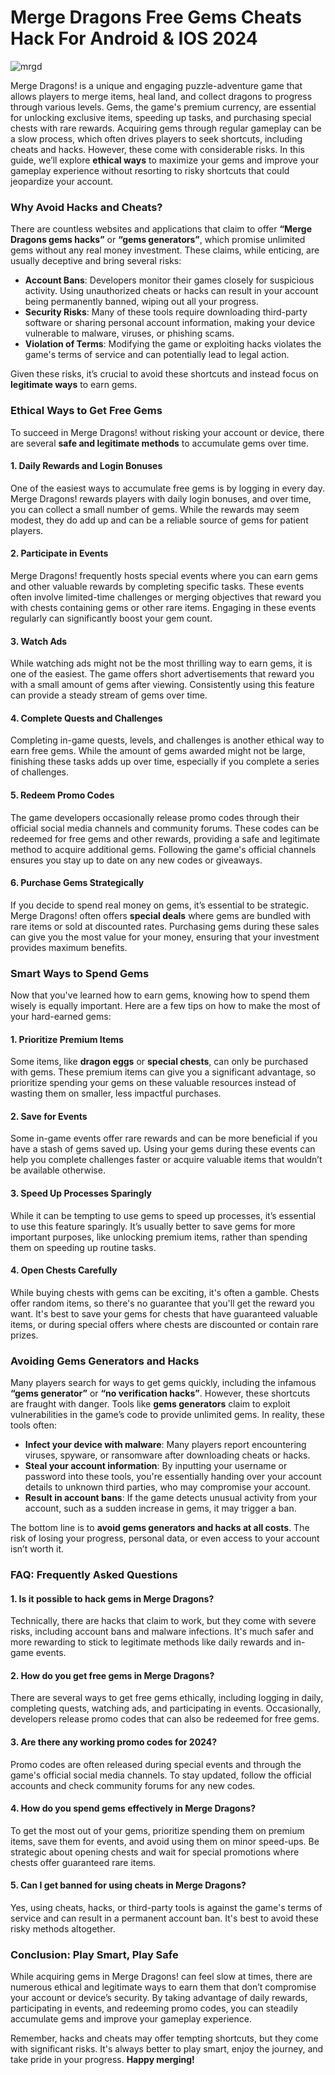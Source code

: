 # Merge Dragons Free Gems Cheats Hack For Android & IOS 2024

![mrgd](https://github.com/user-attachments/assets/aa1e99fe-b502-450a-a960-f6ca9af30ce1)


Merge Dragons! is a unique and engaging puzzle-adventure game that allows players to merge items, heal land, and collect dragons to progress through various levels. Gems, the game's premium currency, are essential for unlocking exclusive items, speeding up tasks, and purchasing special chests with rare rewards. Acquiring gems through regular gameplay can be a slow process, which often drives players to seek shortcuts, including cheats and hacks. However, these come with considerable risks. In this guide, we’ll explore **ethical ways** to maximize your gems and improve your gameplay experience without resorting to risky shortcuts that could jeopardize your account.

### **Why Avoid Hacks and Cheats?**

There are countless websites and applications that claim to offer **“Merge Dragons gems hacks”** or **“gems generators”**, which promise unlimited gems without any real money investment. These claims, while enticing, are usually deceptive and bring several risks:

- **Account Bans**: Developers monitor their games closely for suspicious activity. Using unauthorized cheats or hacks can result in your account being permanently banned, wiping out all your progress.
- **Security Risks**: Many of these tools require downloading third-party software or sharing personal account information, making your device vulnerable to malware, viruses, or phishing scams.
- **Violation of Terms**: Modifying the game or exploiting hacks violates the game's terms of service and can potentially lead to legal action.

Given these risks, it’s crucial to avoid these shortcuts and instead focus on **legitimate ways** to earn gems.

### **Ethical Ways to Get Free Gems**

To succeed in Merge Dragons! without risking your account or device, there are several **safe and legitimate methods** to accumulate gems over time.

#### **1. Daily Rewards and Login Bonuses**
One of the easiest ways to accumulate free gems is by logging in every day. Merge Dragons! rewards players with daily login bonuses, and over time, you can collect a small number of gems. While the rewards may seem modest, they do add up and can be a reliable source of gems for patient players.

#### **2. Participate in Events**
Merge Dragons! frequently hosts special events where you can earn gems and other valuable rewards by completing specific tasks. These events often involve limited-time challenges or merging objectives that reward you with chests containing gems or other rare items. Engaging in these events regularly can significantly boost your gem count.

#### **3. Watch Ads**
While watching ads might not be the most thrilling way to earn gems, it is one of the easiest. The game offers short advertisements that reward you with a small amount of gems after viewing. Consistently using this feature can provide a steady stream of gems over time.

#### **4. Complete Quests and Challenges**
Completing in-game quests, levels, and challenges is another ethical way to earn free gems. While the amount of gems awarded might not be large, finishing these tasks adds up over time, especially if you complete a series of challenges.

#### **5. Redeem Promo Codes**
The game developers occasionally release promo codes through their official social media channels and community forums. These codes can be redeemed for free gems and other rewards, providing a safe and legitimate method to acquire additional gems. Following the game's official channels ensures you stay up to date on any new codes or giveaways.

#### **6. Purchase Gems Strategically**
If you decide to spend real money on gems, it’s essential to be strategic. Merge Dragons! often offers **special deals** where gems are bundled with rare items or sold at discounted rates. Purchasing gems during these sales can give you the most value for your money, ensuring that your investment provides maximum benefits.

### **Smart Ways to Spend Gems**

Now that you've learned how to earn gems, knowing how to spend them wisely is equally important. Here are a few tips on how to make the most of your hard-earned gems:

#### **1. Prioritize Premium Items**
Some items, like **dragon eggs** or **special chests**, can only be purchased with gems. These premium items can give you a significant advantage, so prioritize spending your gems on these valuable resources instead of wasting them on smaller, less impactful purchases.

#### **2. Save for Events**
Some in-game events offer rare rewards and can be more beneficial if you have a stash of gems saved up. Using your gems during these events can help you complete challenges faster or acquire valuable items that wouldn’t be available otherwise.

#### **3. Speed Up Processes Sparingly**
While it can be tempting to use gems to speed up processes, it’s essential to use this feature sparingly. It’s usually better to save gems for more important purposes, like unlocking premium items, rather than spending them on speeding up routine tasks.

#### **4. Open Chests Carefully**
While buying chests with gems can be exciting, it's often a gamble. Chests offer random items, so there's no guarantee that you'll get the reward you want. It's best to save your gems for chests that have guaranteed valuable items, or during special offers where chests are discounted or contain rare prizes.

### **Avoiding Gems Generators and Hacks**

Many players search for ways to get gems quickly, including the infamous **“gems generator”** or **“no verification hacks”**. However, these shortcuts are fraught with danger. Tools like **gems generators** claim to exploit vulnerabilities in the game’s code to provide unlimited gems. In reality, these tools often:

- **Infect your device with malware**: Many players report encountering viruses, spyware, or ransomware after downloading cheats or hacks.
- **Steal your account information**: By inputting your username or password into these tools, you're essentially handing over your account details to unknown third parties, who may compromise your account.
- **Result in account bans**: If the game detects unusual activity from your account, such as a sudden increase in gems, it may trigger a ban. 

The bottom line is to **avoid gems generators and hacks at all costs**. The risk of losing your progress, personal data, or even access to your account isn’t worth it.

### **FAQ: Frequently Asked Questions**

#### **1. Is it possible to hack gems in Merge Dragons?**
Technically, there are hacks that claim to work, but they come with severe risks, including account bans and malware infections. It's much safer and more rewarding to stick to legitimate methods like daily rewards and in-game events.

#### **2. How do you get free gems in Merge Dragons?**
There are several ways to get free gems ethically, including logging in daily, completing quests, watching ads, and participating in events. Occasionally, developers release promo codes that can also be redeemed for free gems.

#### **3. Are there any working promo codes for 2024?**
Promo codes are often released during special events and through the game's official social media channels. To stay updated, follow the official accounts and check community forums for any new codes.

#### **4. How do you spend gems effectively in Merge Dragons?**
To get the most out of your gems, prioritize spending them on premium items, save them for events, and avoid using them on minor speed-ups. Be strategic about opening chests and wait for special promotions where chests offer guaranteed rare items.

#### **5. Can I get banned for using cheats in Merge Dragons?**
Yes, using cheats, hacks, or third-party tools is against the game's terms of service and can result in a permanent account ban. It's best to avoid these risky methods altogether.

### **Conclusion: Play Smart, Play Safe**

While acquiring gems in Merge Dragons! can feel slow at times, there are numerous ethical and legitimate ways to earn them that don’t compromise your account or device’s security. By taking advantage of daily rewards, participating in events, and redeeming promo codes, you can steadily accumulate gems and improve your gameplay experience. 

Remember, hacks and cheats may offer tempting shortcuts, but they come with significant risks. It's always better to play smart, enjoy the journey, and take pride in your progress. **Happy merging!**
